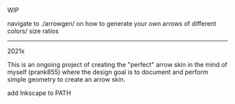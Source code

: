 WIP

navigate to ./arrowgen/ on how to generate your own arrows of different colors/ size ratios

---

2021x

This is an ongoing project of creating the
"perfect" arrow skin in the mind of myself (prank855)
where the design goal is to document and perform
simple geometry to create an arrow skin.

add Inkscape to PATH
